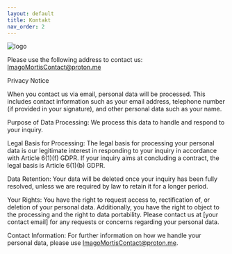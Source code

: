 ```yaml
---
layout: default
title: Kontakt
nav_order: 2
---
```


![logo](https://github.com/ImagoMortis/ImagoMortis.github.io/assets/114886382/60a45458-3473-4fbf-b81a-05c4a8a8bb9e)

Please use the following address to contact us: ImagoMortisContact@proton.me

Privacy Notice

When you contact us via email, personal data will be processed. This includes contact information such as your email address, telephone number (if provided in your signature), and other personal data such as your name.

Purpose of Data Processing:
We process this data to handle and respond to your inquiry.

Legal Basis for Processing:
The legal basis for processing your personal data is our legitimate interest in responding to your inquiry in accordance with Article 6(1)(f) GDPR. If your inquiry aims at concluding a contract, the legal basis is Article 6(1)(b) GDPR.

Data Retention:
Your data will be deleted once your inquiry has been fully resolved, unless we are required by law to retain it for a longer period.

Your Rights:
You have the right to request access to, rectification of, or deletion of your personal data. Additionally, you have the right to object to the processing and the right to data portability. Please contact us at [your contact email] for any requests or concerns regarding your personal data.

Contact Information:
For further information on how we handle your personal data, please use ImagoMortisContact@proton.me.

